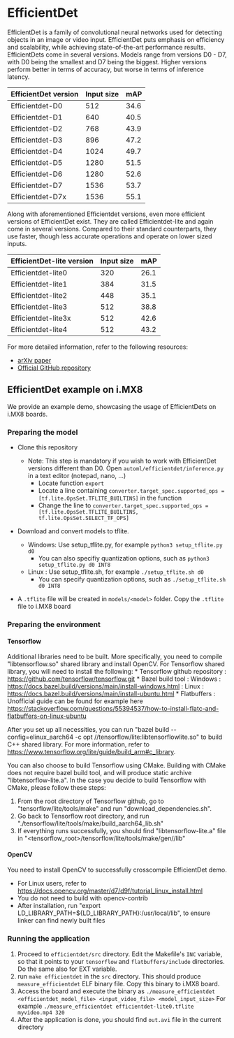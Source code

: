# EfficientDet

EfficientDet is a family of convolutional neural networks used for detecting objects in an image or video input. EfficientDet puts emphasis on efficiency and scalability, while achieving state-of-the-art performance results. EfficientDets come in several versions. Models range from versions D0 - D7, with D0 being the smallest and D7 being the biggest. Higher versions perform better in terms of accuracy, but worse in terms of inference latency.

| EfficientDet version | Input size |  mAP  |
| ---------------------|------------|--------
| Efficientdet-D0      | 512        | 34.6  |
| Efficientdet-D1      | 640        | 40.5  |
| Efficientdet-D2      | 768        | 43.9  |
| Efficientdet-D3      | 896        | 47.2  |
| Efficientdet-D4      | 1024       | 49.7  |
| Efficientdet-D5      | 1280       | 51.5  |
| Efficientdet-D6      | 1280       | 52.6  |
| Efficientdet-D7      | 1536       | 53.7  |
| Efficientdet-D7x     | 1536       | 55.1  |

Along with aforementioned Efficientdet versions, even more efficient versions of EfficientDet exist. They are called Efficientdet-lite and again come in several versions. Compared to their standard counterparts, they use faster, though less accurate operations and operate on lower sized inputs.

| EfficientDet-lite version | Input size |  mAP  |
| --------------------------|------------|--------
| Efficientdet-lite0        | 320        | 26.1  |
| Efficientdet-lite1        | 384        | 31.5  |
| Efficientdet-lite2        | 448        | 35.1  |
| Efficientdet-lite3        | 512        | 38.8  |
| Efficientdet-lite3x       | 512        | 42.6  |
| Efficientdet-lite4        | 512        | 43.2  |

For more detailed information, refer to the following resources:
* [arXiv paper](https://arxiv.org/abs/1911.09070) 
* [Official GitHub repository](https://github.com/google/automl/tree/master/efficientdet)

## EfficientDet example on i.MX8

We provide an example demo, showcasing the usage of EfficientDets on i.MX8 boards.

### Preparing the model
* Clone this repository
    * Note: This step is mandatory if you wish to work with EfficientDet versions different than D0.
    	Open `automl/efficientdet/inference.py` in a text editor (notepad, nano, ...)
    	* Locate function `export`
        * Locate a line containing `converter.target_spec.supported_ops = [tf.lite.OpsSet.TFLITE_BUILTINS]` in the function
        * Change the line to `converter.target_spec.supported_ops = [tf.lite.OpsSet.TFLITE_BUILTINS, tf.lite.OpsSet.SELECT_TF_OPS]`

* Download and convert models to tflite.
   	* Windows: Use setup_tflite.py, for example `python3 setup_tflite.py d0`
        * You can also specifiy quantization options, such as `python3 setup_tflite.py d0 INT8`
    * Linux  : Use setup_tflite.sh, for example `./setup_tflite.sh d0`
        * You can specify quantization options, such as `./setup_tflite.sh d0 INT8`

* A `.tflite` file will be created in `models/<model>` folder. Copy the `.tflite` file to i.MX8 board
    
### Preparing the environment
#### Tensorflow    
Additional libraries need to be built. More specifically, you need to compile "libtensorflow.so" shared library and install OpenCV.
For Tensorflow shared library, you will need to install the following:
	* Tensorflow github repository : https://github.com/tensorflow/tensorflow.git
    * Bazel build tool             : Windows : https://docs.bazel.build/versions/main/install-windows.html
    							   : Linux   : https://docs.bazel.build/versions/main/install-ubuntu.html
    * Flatbuffers                  : Unofficial guide can be found for example here https://stackoverflow.com/questions/55394537/how-to-install-flatc-and-flatbuffers-on-linux-ubuntu

After you set up all necessities, you can run "bazel build --config=elinux_aarch64 -c opt //tensorflow/lite:libtensorflowlite.so" to build C++ shared library.
For more information, refer to https://www.tensorflow.org/lite/guide/build_arm#c_library. 

You can also choose to build Tensorflow using CMake. Building with CMake does not require bazel build tool, and will produce static archive "libtensorflow-lite.a".
In the case you decide to build Tensorflow with CMake, please follow these steps:

1) From the root directory of Tensorflow github, go to "tensorflow/lite/tools/make" and run "download_dependencies.sh".
2) Go back to Tensorflow root directory, and run "./tensorflow/lite/tools/make/build_aarch64_lib.sh"
3) If everything runs successfully, you should find "libtensorflow-lite.a" file in "<tensorflow_root>/tensorflow/lite/tools/make/gen/<ARCH>/lib"

#### OpenCV
You need to install OpenCV to successfully crosscompile EfficientDet demo.
 - For Linux users, refer to https://docs.opencv.org/master/d7/d9f/tutorial_linux_install.html
 - You do not need to build with opencv-contrib
 - After installation, run "export LD_LIBRARY_PATH=${LD_LIBRARY_PATH}:/usr/local/lib", to ensure linker can find newly built files

### Running the application
1) Proceed to `efficientdet/src` directory. Edit the Makefile's `INC` variable, so that it points to your `tensorflow` and `flatbuffers/include` directories. Do the same also for EXT variable.
2) run `make efficientdet` in the `src` directory. This should produce `measure_efficientdet` ELF binary file. Copy this binary to i.MX8 board.
3) Access the board and execute the binary as `./measure_efficientdet <efficientdet_model_file> <input_video_file> <model_input_size>`
	For example `./measure_efficientdet efficientdet-lite0.tflite myvideo.mp4 320`
4) After the application is done, you should find `out.avi` file in the current directory
    

